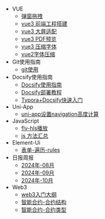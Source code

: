 * VUE
  * [弹窗拖拽](/ProjectDocs/vue%E6%96%B9%E6%B3%95%E7%BB%84%E4%BB%B6/%E5%BC%B9%E7%AA%97%E6%8B%96%E6%8B%BD.md)
  * [vue3 前端工程搭建](/ProjectDocs/vue%E6%96%B9%E6%B3%95%E7%BB%84%E4%BB%B6/vue3%20%E5%89%8D%E7%AB%AF%E5%B7%A5%E7%A8%8B%E6%90%AD%E5%BB%BA.md)
  * [vue3 大屏适配](/ProjectDocs/vue%E6%96%B9%E6%B3%95%E7%BB%84%E4%BB%B6/vue3%20%E5%A4%A7%E5%B1%8F%E9%80%82%E9%85%8D.md)
  * [vue3 PDF预览](/ProjectDocs/vue%E6%96%B9%E6%B3%95%E7%BB%84%E4%BB%B6/vue3%20PDF%E9%A2%84%E8%A7%88.md)
  * [vue3 压缩字体](/ProjectDocs/vue%E6%96%B9%E6%B3%95%E7%BB%84%E4%BB%B6/vue3%20%E5%8E%8B%E7%BC%A9%E5%AD%97%E4%BD%93.md)
  * [vue2字体压缩](/ProjectDocs/vue%E6%96%B9%E6%B3%95%E7%BB%84%E4%BB%B6/vue2%E5%AD%97%E4%BD%93%E5%8E%8B%E7%BC%A9.md)
* Git使用指南
  * [git使用](/ProjectDocs/git/git%E7%94%A8%E6%B3%95.md)
* Docsify使用指南
  * [Docsify使用指南](/ProjectDocs/docsify/Docsify%E4%BD%BF%E7%94%A8%E6%8C%87%E5%8D%97.md)
  * [Docsify部署教程](/ProjectDocs/docsify/Docsify%E9%83%A8%E7%BD%B2%E6%95%99%E7%A8%8B.md)
  * [Typora+Docsify快速入门](/ProjectDocs/docsify/Typora%2BDocsify%E5%BF%AB%E9%80%9F%E5%85%A5%E9%97%A8.md)
* Uni-App
  * [uni-app设置navigation高度计算](/ProjectDocs/uni-app/uni-app%E8%AE%BE%E7%BD%AEnavigation%E9%AB%98%E5%BA%A6%E8%AE%A1%E7%AE%97.md)
* JavaScript
  * [flv-hls播放](/ProjectDocs/js/flv-hls%E6%92%AD%E6%94%BE.md)
  * [js 方法汇总](/ProjectDocs/js/js%20%E6%96%B9%E6%B3%95.md)
* Element-Ui
  * [表单-遍历-rules](/ProjectDocs/element/element-from%E8%A1%A8%E5%8D%95-%E9%81%8D%E5%8E%86-rules.md)
* 日报周报
  * [2024年-08月](/ProjectDocs/%E6%97%A5%E6%8A%A5%E5%91%A8%E6%8A%A5/2024%E5%B9%B4-08%E6%9C%88.md)
  * [2024年-09月](/ProjectDocs/%E6%97%A5%E6%8A%A5%E5%91%A8%E6%8A%A5/2024%E5%B9%B4-09%E6%9C%88.md)
  * [2024年-10月](/ProjectDocs/%E6%97%A5%E6%8A%A5%E5%91%A8%E6%8A%A5/2024%E5%B9%B4-10%E6%9C%88.md)
* Web3
  * [web3入门大纲](/ProjectDocs/web3/web3%E5%85%A5%E9%97%A8%E5%9F%BA%E7%A1%80.md)
  * [智能合约-合约结构](/ProjectDocs/web3/%E6%99%BA%E8%83%BD%E5%90%88%E7%BA%A6/%E5%90%88%E7%BA%A6%E7%BB%93%E6%9E%84.md)
  * [智能合约-合约类型](/ProjectDocs/web3/%E6%99%BA%E8%83%BD%E5%90%88%E7%BA%A6/%E5%90%88%E7%BA%A6%E7%B1%BB%E5%9E%8B.md)
  